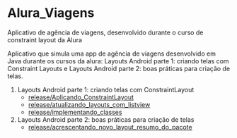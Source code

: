 # Alura_Viagens
Aplicativo de agência de viagens, desenvolvido durante o curso de constraint layout da Alura

Aplicativo que simula uma app de agência de viagens desenvolvido em Java durante os cursos da alura: Layouts Android parte 1: criando telas com Constraint Layouts e Layouts Android parte 2: boas práticas para criação de telas. 

1. Layouts Android parte 1: criando telas com ConstraintLayout
     - [release/Aplicando_ConstraintLayout](https://github.com/phtrebil/Alura_Viagens/tree/release/Aplicando_ConstraintLayout)
     - [release/atualizando_layouts_com_listview](https://github.com/phtrebil/Alura_Viagens/tree/release/atualizando_layouts_com_listview)
     - [release/implementando_classes](https://github.com/phtrebil/Alura_Viagens/tree/release/implementando_classes)
2. Layouts Android parte 2: boas práticas para criação de telas
     - [release/acrescentando_novo_layout_resumo_do_pacote](https://github.com/phtrebil/Alura_Viagens/edit/release/acrescentando_novo_layout_resumo_do_pacote)
